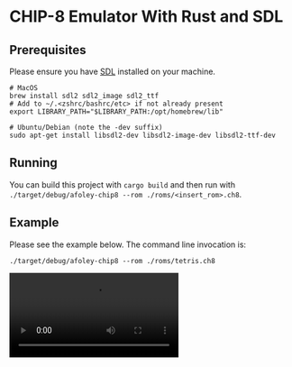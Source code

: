 # CHIP-8 Emulator With Rust and SDL

## Prerequisites
Please ensure you have [SDL](https://www.libsdl.org/) installed on your machine.

```shell
# MacOS
brew install sdl2 sdl2_image sdl2_ttf
# Add to ~/.<zshrc/bashrc/etc> if not already present
export LIBRARY_PATH="$LIBRARY_PATH:/opt/homebrew/lib"

# Ubuntu/Debian (note the -dev suffix)
sudo apt-get install libsdl2-dev libsdl2-image-dev libsdl2-ttf-dev
```

## Running
You can build this project with `cargo build` and then run with 
`./target/debug/afoley-chip8 --rom ./roms/<insert_rom>.ch8`.

## Example
Please see the example below. The command line invocation is:

```shell
./target/debug/afoley-chip8 --rom ./roms/tetris.ch8
```

![demo](./img/demo.mp4)
